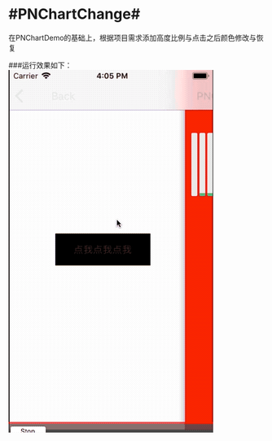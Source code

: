 
#PNChartChange#
===================================
  在PNChartDemo的基础上，根据项目需求添加高度比例与点击之后颜色修改与恢复


###运行效果如下：
![github-01.jpg](/Demo.gif "github-01.jpg")
